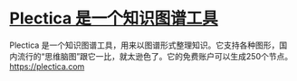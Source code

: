 # [Plectica 是一个知识图谱工具](https://github.com/chinaphp/gitblog/issues/2)

Plectica 是一个知识图谱工具，用来以图谱形式整理知识。它支持各种图形，国内流行的“思维脑图”跟它一比，就太逊色了。它的免费账户可以生成250个节点。https://plectica.com